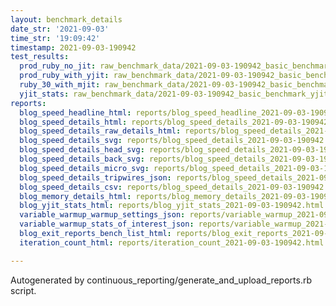```yaml
---
layout: benchmark_details
date_str: '2021-09-03'
time_str: '19:09:42'
timestamp: 2021-09-03-190942
test_results:
  prod_ruby_no_jit: raw_benchmark_data/2021-09-03-190942_basic_benchmark_prod_ruby_no_jit.json
  prod_ruby_with_yjit: raw_benchmark_data/2021-09-03-190942_basic_benchmark_prod_ruby_with_yjit.json
  ruby_30_with_mjit: raw_benchmark_data/2021-09-03-190942_basic_benchmark_ruby_30_with_mjit.json
  yjit_stats: raw_benchmark_data/2021-09-03-190942_basic_benchmark_yjit_stats.json
reports:
  blog_speed_headline_html: reports/blog_speed_headline_2021-09-03-190942.html
  blog_speed_details_html: reports/blog_speed_details_2021-09-03-190942.html
  blog_speed_details_raw_details_html: reports/blog_speed_details_2021-09-03-190942.raw_details.html
  blog_speed_details_svg: reports/blog_speed_details_2021-09-03-190942.svg
  blog_speed_details_head_svg: reports/blog_speed_details_2021-09-03-190942.head.svg
  blog_speed_details_back_svg: reports/blog_speed_details_2021-09-03-190942.back.svg
  blog_speed_details_micro_svg: reports/blog_speed_details_2021-09-03-190942.micro.svg
  blog_speed_details_tripwires_json: reports/blog_speed_details_2021-09-03-190942.tripwires.json
  blog_speed_details_csv: reports/blog_speed_details_2021-09-03-190942.csv
  blog_memory_details_html: reports/blog_memory_details_2021-09-03-190942.html
  blog_yjit_stats_html: reports/blog_yjit_stats_2021-09-03-190942.html
  variable_warmup_warmup_settings_json: reports/variable_warmup_2021-09-03-190942.warmup_settings.json
  variable_warmup_stats_of_interest_json: reports/variable_warmup_2021-09-03-190942.stats_of_interest.json
  blog_exit_reports_bench_list_html: reports/blog_exit_reports_2021-09-03-190942.bench_list.html
  iteration_count_html: reports/iteration_count_2021-09-03-190942.html

---
```

Autogenerated by continuous_reporting/generate_and_upload_reports.rb script.
